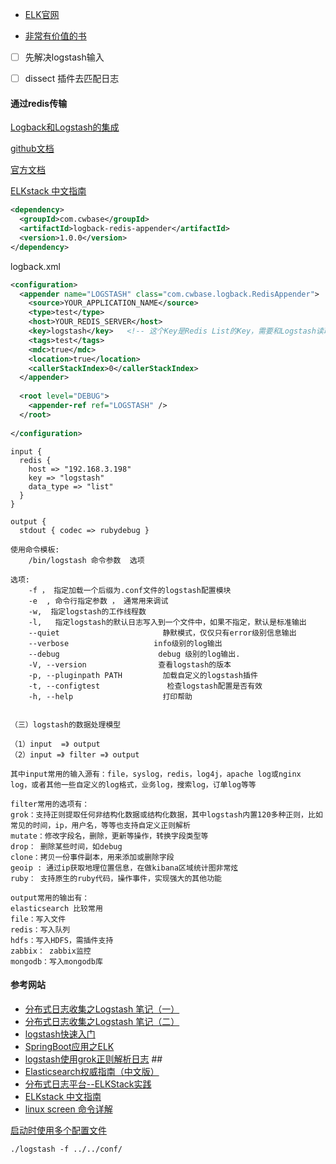 - [ELK官网](https://www.elastic.co)


- [非常有价值的书](https://www.gitbook.com/book/chenryn/elk-stack-guide-cn/details)



- [ ] 先解决logstash输入
- [ ] dissect 插件去匹配日志







#### 通过redis传输

[Logback和Logstash的集成](http://blog.csdn.net/kmtong/article/details/38920327)

[github文档](https://github.com/kmtong/logback-redis-appender)

[官方文档](https://www.elastic.co/guide/en/logstash/current/plugins-inputs-redis.html)

[ELKstack 中文指南](http://kibana.logstash.es/content/logstash/plugins/filter/grok.html)



````xml
<dependency>  
  <groupId>com.cwbase</groupId>  
  <artifactId>logback-redis-appender</artifactId>  
  <version>1.0.0</version>  
</dependency>  
````

logback.xml

````xml
<configuration>  
  <appender name="LOGSTASH" class="com.cwbase.logback.RedisAppender">  
    <source>YOUR_APPLICATION_NAME</source>  
    <type>test</type>  
    <host>YOUR_REDIS_SERVER</host>  
    <key>logstash</key>   <!-- 这个Key是Redis List的Key，需要和Logstash读取Redis的Key匹配 -->  
    <tags>test</tags>  
    <mdc>true</mdc>  
    <location>true</location>  
    <callerStackIndex>0</callerStackIndex>  
  </appender>  
  
  <root level="DEBUG">  
    <appender-ref ref="LOGSTASH" />  
  </root>  
  
</configuration>  
````







````
input {
  redis {
    host => "192.168.3.198"
    key => "logstash"
    data_type => "list"
  }
}

output {
  stdout { codec => rubydebug }
````





````
使用命令模板: 
    /bin/logstash 命令参数  选项 

选项: 
    -f ， 指定加载一个后缀为.conf文件的logstash配置模块 
    -e  , 命令行指定参数 ， 通常用来调试 
    -w,  指定logstash的工作线程数 
    -l,   指定logstash的默认日志写入到一个文件中，如果不指定，默认是标准输出 
    --quiet                       静默模式，仅仅只有error级别信息输出 
    --verbose                   info级别的log输出 
    --debug                      debug 级别的log输出. 
    -V, --version                查看logstash的版本 
    -p, --pluginpath PATH         加载自定义的logstash插件 
    -t, --configtest               检查logstash配置是否有效 
    -h, --help                    打印帮助 


（三）logstash的数据处理模型 

（1）input  =》 output 
（2）input =》 filter =》 output 

其中input常用的输入源有：file，syslog，redis，log4j，apache log或nginx log，或者其他一些自定义的log格式，业务log，搜索log，订单log等等

filter常用的选项有： 
grok：支持正则提取任何非结构化数据或结构化数据，其中logstash内置120多种正则，比如常见的时间，ip，用户名，等等也支持自定义正则解析 
mutate：修改字段名，删除，更新等操作，转换字段类型等 
drop： 删除某些时间，如debug 
clone：拷贝一份事件副本，用来添加或删除字段 
geoip : 通过ip获取地理位置信息，在做kibana区域统计图非常炫 
ruby： 支持原生的ruby代码，操作事件，实现强大的其他功能 

output常用的输出有： 
elasticsearch 比较常用 
file：写入文件 
redis：写入队列 
hdfs：写入HDFS，需插件支持 
zabbix： zabbix监控 
mongodb：写入mongodb库 
````





#### 参考网站

- [分布式日志收集之Logstash 笔记（一）](http://blog.csdn.net/u010454030/article/details/49659467)
- [分布式日志收集之Logstash 笔记（二）](http://blog.csdn.net/u010454030/article/details/49680531)
- [logstash快速入门](http://www.2cto.com/os/201411/352015.html)
- [SpringBoot应用之ELK](https://segmentfault.com/a/1190000004416276)
- [logstash使用grok正则解析日志](http://blog.csdn.net/earbao/article/details/49306465) ##
- [Elasticsearch权威指南（中文版）](http://es.xiaoleilu.com/010_Intro/10_Installing_ES.html)
- [分布式日志平台--ELKStack实践](http://ucode.blog.51cto.com/10837891/1775157)
- [ELKstack 中文指南](http://kibana.logstash.es/content/logstash/get-start/hello-world.html)
- [linux screen 命令详解](http://www.cnblogs.com/mchina/archive/2013/01/30/2880680.html)

[ElasticSearch 5学习(2)——Kibana+X-Pack介绍使用（全）]: http://www.cnblogs.com/wxw16/p/6156335.html?utm_source=itdadao&amp;utm_medium=referral



[启动时使用多个配置文件](http://blog.csdn.net/ty_0930/article/details/52180470)

````
./logstash -f ../../conf/
````

